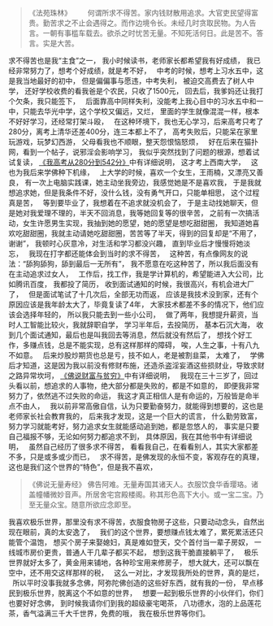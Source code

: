 > 《法苑珠林》
> 　　何谓所求不得苦。家内钱财散用追求。大官吏民望得富贵。勤苦求之不止会遇得之。而作边境令长。未经几时贪取民物。为人告言。一朝有事槛车载去。欲杀之时忧苦无量。不知死活何日。此是苦不。答言。实是大苦。  

求不得苦也是我“主食”之一，
我小时候读书，老师家长都希望我有好成绩，
我已经非常努力了，想考个好成绩，就是考不好，
&nbsp;
中考的时候，想考上习水五中，这是我当地最好的初中，
但是偏偏事与愿违，中考失利，
被迫交高费去了树人中学，
还好学校收费的看我爸是个农民，只收了1500元，
回去后，我爹妈还让我打个欠条，我只能签下，
&nbsp;
后面靠高中同样失利，没能考上我心目中的习水五中和一中，只能去华光中学，这个学校又偏远，又烂，
里面的学生就像混混一样，根本不好好学习，还经常打架斗殴，
&nbsp;
在这种环境下，我也无心学习，后来高考只考了280分，离考上清华还差400分，连三本都上不了，
高考失败后，只能呆在家里玩游戏，玩梦幻西游，
父母看我也不顺眼，整天怨恨恼怒烦，
&nbsp;
好在后来在猫扑网，看到一个帖子，说邪淫会影响学习，
我似乎突然找到了问题的根源，想着试试复读，
[《我高考从280分到542分》](https://www.kancloud.cn/luojiangtao/foshuoxuexi)中有详细说明，
这才考上西南大学，
&nbsp;
这也为我后来学佛种下机缘，
&nbsp;
上大学的时候，喜欢一个女生，王雨楠，又漂亮又善良，
有一次上电脑实践课，她主动坐我旁边，我感觉她是不是喜欢我，
于是我就想追求她，但是我条件不好，没什么钱，没有勇气开口，只能单相思，
这个过程真是苦，
&nbsp;
等到要毕业了，我想着在不追求就没机会了，
于是主动找她聊天，但是她对我爱理不理的，半天不回消息，我等她回复等的很辛苦，
之前有一次搞活动，女生许愿男生实现，我抽到她的愿望，她的愿望是想吃甜甜圈，
我知道她喜欢吃甜甜圈，我就主动请她吃甜甜圈，苦苦等了半天，得到的回复却是“不用了，谢谢”，
我顿时心灰意冷，对生活和学习都没兴趣，
直到毕业后才慢慢将她淡忘，
&nbsp;
我现在打字都还能体会到当时的求不得苦，
&nbsp;
这种苦，有点像网友的说法：“舔狗舔狗，舔到最后一无所有”，
我不愿意在吃这种苦了，所以我后面没有在主动追求过女人，
&nbsp;
工作后，找工作，我是学计算机的，希望能进入大公司，比如腾讯百度，
我都投了简历，
收到面试通知的时候，我很高兴，有机会进大厂了，
&nbsp;
但是面试笔试了十几次后，全部无功而返，
应该是我技术没到家，还有个原因应该是我年龄太大了，毕竟复读了4年，
大家技术都差不多的情况下，他们应该会选择年轻的，
所以我只能去到一些小公司，
&nbsp;
做了两年，我想提升薪资，当时人工智能比较火，我就辞职自学，
学习半年后，去投简历，
基本石沉大海，
收到几个面试通知，最后也是叫我回去等消息，然后就没有然后了，
想找个好工作，多赚点钱，总是不能实现，总有这样那样的障碍，
唉，人生之事，十有八九不如意。
&nbsp;
后来炒股炒期货也总是亏，技不如人，老是被割韭菜，
太难了，
&nbsp;
学佛后才知道，这是因为我以前没有修财布施，还造杀盗淫妄酒这些损财业，导致求财之路异常坎坷，
[《佛说财富与贫穷》](https://www.kancloud.cn/luojiangtao/foshuocaifu)中有详细说明，
&nbsp;
我现在三十三岁了，回过头看以前，想追求的人事物，绝大部分都是失败的，都是不如意的，
即便我非常努力了，依然逃不过失败的命运，
我这才真正相信人是有命运的，万般皆是命半点不由人，
&nbsp;
我以前非常高傲自信，认为只要勤奋努力，就能得到想要的，这也是老师家长社会教育我的，
后来我才发现，这是一个巨大的谎言，
什么勤劳致富，努力学习就能考好，努力追求女生就能感动追到她，都是忽悠人的，
事实是只要自己福报不够，无论如何努力都追求不到，
具体原因，我在其他书中有详细说明，
&nbsp;
虽然自己经历了很多求不得苦，
看看我自己，在看看别人，其实大家都差不多，只是或多或少而已，
&nbsp;
求不得苦，是佛发现的永恒不变，客观存在的真理，
这也是我们这个世界的“特色”，但是我不喜欢，
&nbsp;
> 《佛说无量寿经》
> 佛告阿难。无量寿国其诸天人。衣服饮食华香璎珞。诸盖幢幡微妙音声。所居舍宅宫殿楼阁。称其形色高下大小。或一宝二宝。乃至无量众宝。随意所欲应念即至。

我喜欢极乐世界，那里没有求不得苦，衣服食物房子这些，只要动动念头，自然出现在眼前，真的太安逸了，
&nbsp;
我们的这个世界，要想赚点钱太难了，累死累活还只能管个温饱，
想买个房子来娶媳妇，真是难如登天，交个首付当一辈子房奴，
一线城市房价更贵，普通人干几辈子都买不起，
想到这我干脆直接躺平了，
&nbsp;
极乐世界就好太多了，黄金用来铺地，各种珍宝用来修房子，
想大就大，还可以飘在空中，还不用交这样那样的税，
&nbsp;
这么一对比，才发现我所处的世界，真的是烂，
&nbsp;
所以平时没事我就多念佛，阿弥陀佛创造的这些好东西，就有我的一份，
早点移民到极乐世界，脱离这个不如意的世界，
&nbsp;
想要一起到极乐世界的小伙伴们，你们也要好好念佛，
到时候我请你们到我的超级豪宅喝茶，
八功德水，泡的上品莲花茶，香气溢满三千大千世界，免费的哦，
我在极乐世界等你们。








